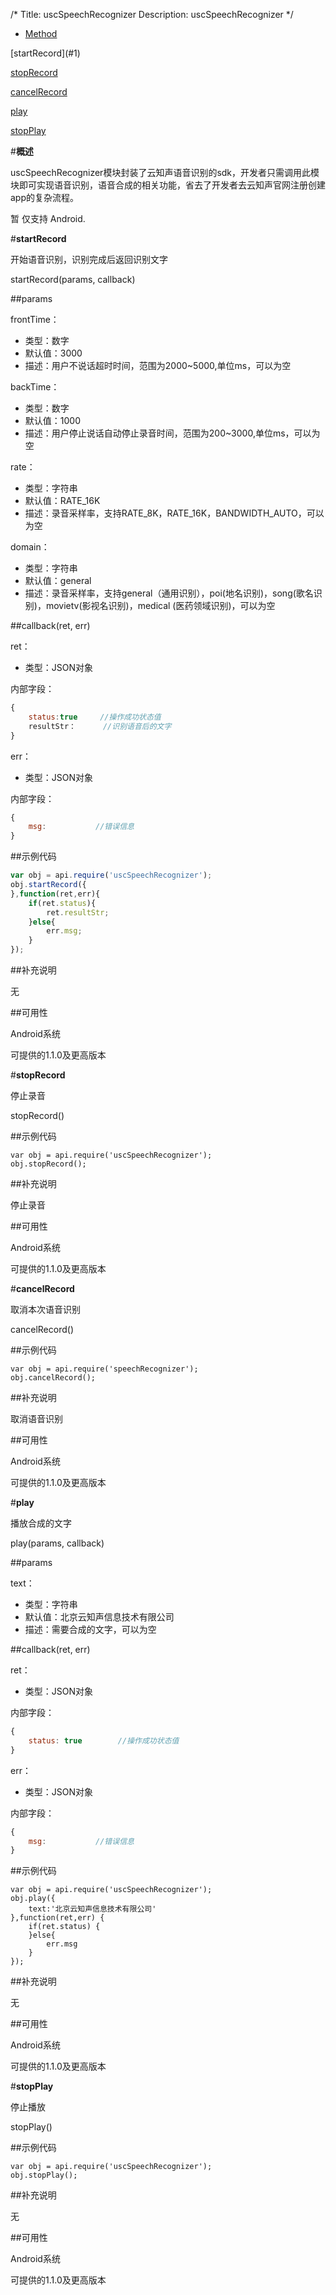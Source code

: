 /*
Title: uscSpeechRecognizer
Description: uscSpeechRecognizer
*/

<ul id="tab" class="clearfix">
	<li class="active"><a href="#method-content">Method</a></li>
</ul>
<div id="method-content">

<div class="outline">
[startRecord](#1)

[stopRecord](#2)

[cancelRecord](#3)

[play](#4)

[stopPlay](#5)
</div>

#**概述**

uscSpeechRecognizer模块封装了云知声语音识别的sdk，开发者只需调用此模块即可实现语音识别，语音合成的相关功能，省去了开发者去云知声官网注册创建app的复杂流程。

暂 仅支持 Android. 

#**startRecord**<div id="1"></div>

开始语音识别，识别完成后返回识别文字

startRecord(params, callback)

##params

frontTime：

- 类型：数字
- 默认值：3000
- 描述：用户不说话超时时间，范围为2000~5000,单位ms，可以为空

backTime：

- 类型：数字
- 默认值：1000
- 描述：用户停止说话自动停止录音时间，范围为200~3000,单位ms，可以为空

rate：

- 类型：字符串
- 默认值：RATE_16K
- 描述：录音采样率，支持RATE_8K，RATE_16K，BANDWIDTH_AUTO，可以为空

domain：

- 类型：字符串
- 默认值：general
- 描述：录音采样率，支持general（通用识别），poi(地名识别)，song(歌名识别)，movietv(影视名识别)，medical (医药领域识别)，可以为空

##callback(ret, err)

ret：

- 类型：JSON对象

内部字段：

```js
{
	status:true		//操作成功状态值
	resultStr：		//识别语音后的文字
}
```

err：

- 类型：JSON对象

内部字段：

```js
{
	msg:           //错误信息
}
```

##示例代码

```js
var obj = api.require('uscSpeechRecognizer');obj.startRecord({},function(ret,err){    if(ret.status){        ret.resultStr;    }else{        err.msg;    }});
```

##补充说明

无

##可用性

Android系统

可提供的1.1.0及更高版本


#**stopRecord**<div id="2"></div>

停止录音

stopRecord()

##示例代码

```
var obj = api.require('uscSpeechRecognizer');obj.stopRecord();
```

##补充说明

停止录音

##可用性

Android系统

可提供的1.1.0及更高版本


#**cancelRecord**<div id="3"></div>

取消本次语音识别

cancelRecord()

##示例代码

```
var obj = api.require('speechRecognizer');
obj.cancelRecord();
```

##补充说明

取消语音识别

##可用性

Android系统

可提供的1.1.0及更高版本


#**play**<div id="4"></div>

播放合成的文字

play(params, callback)

##params

text：

- 类型：字符串
- 默认值：北京云知声信息技术有限公司
- 描述：需要合成的文字，可以为空

##callback(ret, err)

ret：

- 类型：JSON对象

内部字段：

```js
{
    status: true		//操作成功状态值
}
```

err：

- 类型：JSON对象

内部字段：

```js
{
    msg:           //错误信息
}
```
##示例代码

```
var obj = api.require('uscSpeechRecognizer');obj.play({    text:'北京云知声信息技术有限公司'},function(ret,err) {    if(ret.status) {    }else{        err.msg    }});
```


##补充说明

无

##可用性

Android系统

可提供的1.1.0及更高版本


#**stopPlay**<div id="5"></div>

停止播放

stopPlay()

##示例代码

```
var obj = api.require('uscSpeechRecognizer');obj.stopPlay();
```

##补充说明

无

##可用性

Android系统

可提供的1.1.0及更高版本
